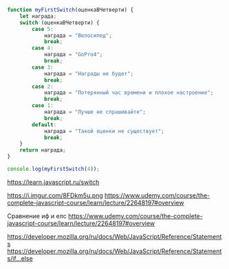
```js
function myFirstSwitch(оценкаВЧетверти) {
    let награда;
    switch (оценкаВЧетверти) {
        case 5:
            награда = "Велосипед";
            break;
        case 4:
            награда = "GoPro4";
            break;
        case 3:
            награда = "Награды не будет";
            break;
        case 2:
            награда = "Потерянный час времени и плохое настроение";
            break;
        case 1:
            награда = "Лучше не спрашивайте";
            break;
        default:
            награда = "Такой оценки не существует";
            break;
    }
    return награда;
}

console.log(myFirstSwitch(4));

```

https://learn.javascript.ru/switch

https://i.imgur.com/8FDkm5u.png
https://www.udemy.com/course/the-complete-javascript-course/learn/lecture/22648197#overview


Сравнение иф и елс
https://www.udemy.com/course/the-complete-javascript-course/learn/lecture/22648197#overview


https://developer.mozilla.org/ru/docs/Web/JavaScript/Reference/Statements
https://developer.mozilla.org/ru/docs/Web/JavaScript/Reference/Statements/if...else

